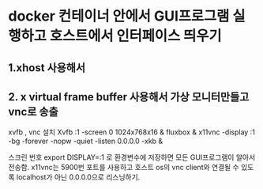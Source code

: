 # docker 컨테이너 안에서 GUI프로그램 실행하고 호스트에서 인터페이스 띄우기
## 1.xhost 사용해서
## 2. x virtual frame buffer 사용해서 가상 모니터만들고 vnc로 송출
xvfb , vnc 설치
Xvfb :1 -screen 0 1024x768x16 &
fluxbox &
x11vnc -display :1 -bg -forever -nopw -quiet -listen 0.0.0.0 -xkb &



스크린 번호 export DISPLAY=:1 로 환경변수에 저장하면 모든 GUI프로그램이 알아서 전송함.
x11vnc는 5900번 포트를 사용하고 호스트 os의 vnc client와 연결될 수 있도록 localhost가 아닌 0.0.0.0으로 리스닝하기.
